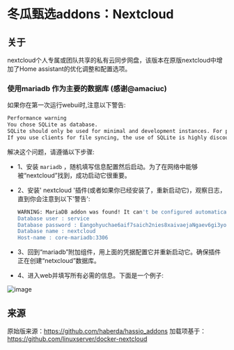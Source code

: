 # 冬瓜甄选addons：Nextcloud

## 关于

nextcloud个人专属或团队共享的私有云同步网盘，该版本在原版nextcloud中增加了Home assistant的优化调整和配置选项。

### 使用mariadb 作为主要的数据库 (感谢@amaciuc)

如果你在第一次运行webui时,注意以下警告:

```bash
Performance warning
You chose SQLite as database.
SQLite should only be used for minimal and development instances. For production we recommend a different database backend.
If you use clients for file syncing, the use of SQLite is highly discouraged.
```

解决这个问题，请遵循以下步骤:

- 1、安装 `mariadb` ，随机填写信息配置然后启动。为了在网络中能够被“nextcloud”找到，成功启动它很重要。

- 2、安装' nextcloud '插件(或者如果你已经安装了，重新启动它)，观察日志，直到你会注意到以下'警告':

  ```bash
  WARNING: MariaDB addon was found! It can't be configured automatically due to the way Nextcloud works, but you can configure it manually when running the web UI for the first time using those values :
  Database user : service
  Database password : Eangohyuchae6aif7saich2nies8xaivaejaNgaev6gi3yohy8ha2aexaetei6oh
  Database name : nextcloud
  Host-name : core-mariadb:3306
  ```

- 3、回到“mariadb”附加组件，用上面的凭据配置它并重新启动它。确保插件正在创建“netxcloud”数据库。

- 4、进入web并填写所有必需的信息。下面是一个例子:

![image](https://raw.githubusercontent.com/waxgourd-ha/waxgourd-addons/refs/heads/main/nextcloud/images/nextcloud-1.png)
## 来源

原始版来源：https://github.com/haberda/hassio_addons
加载项基于：https://github.com/linuxserver/docker-nextcloud
